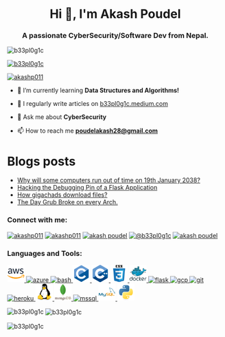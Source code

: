 <h1 align="center">Hi 👋, I'm Akash Poudel</h1>
<h3 align="center">A passionate CyberSecurity/Software Dev from Nepal.</h3>

<p align="left"> <img src="https://komarev.com/ghpvc/?username=b33pl0g1c&label=Profile%20views&color=0e75b6&style=flat" alt="b33pl0g1c" /> </p>

<p align="left"> <a href="https://github.com/ryo-ma/github-profile-trophy"><img src="https://github-profile-trophy.vercel.app/?username=b33pl0g1c" alt="b33pl0g1c" /></a> </p>

<p align="left"> <a href="https://twitter.com/akashp011" target="blank"><img src="https://img.shields.io/twitter/follow/akashp011?logo=twitter&style=for-the-badge" alt="akashp011" /></a> </p>

- 🌱 I’m currently learning **Data Structures and Algorithms!**

- 📝 I regularly write articles on [b33pl0g1c.medium.com](b33pl0g1c.medium.com)

- 💬 Ask me about **CyberSecurity**

- 📫 How to reach me **poudelakash28@gmail.com**

# Blogs posts
<!-- BLOG-POST-LIST:START -->
- [Why will some computers run out of time on 19th January 2038?](https://b33pl0g1c.medium.com/why-will-some-computers-run-out-of-time-on-19th-january-2038-65da21e221d0?source=rss-af44c2d7686d------2)
- [Hacking the Debugging Pin of a Flask Application](https://b33pl0g1c.medium.com/hacking-the-debugging-pin-of-a-flask-application-7364794c4948?source=rss-af44c2d7686d------2)
- [How gigachads download files?](https://b33pl0g1c.medium.com/how-gigachads-download-files-d4e676bf0e37?source=rss-af44c2d7686d------2)
- [The Day Grub Broke on every Arch.](https://b33pl0g1c.medium.com/the-day-grub-broke-on-arch-672b7db741f7?source=rss-af44c2d7686d------2)
<!-- BLOG-POST-LIST:END -->

<h3 align="left">Connect with me:</h3>
<p align="left">
<a href="https://twitter.com/akashp011" target="blank"><img align="center" src="https://raw.githubusercontent.com/rahuldkjain/github-profile-readme-generator/master/src/images/icons/Social/twitter.svg" alt="akashp011" height="30" width="40" /></a>
<a href="https://linkedin.com/in/akashp011" target="blank"><img align="center" src="https://raw.githubusercontent.com/rahuldkjain/github-profile-readme-generator/master/src/images/icons/Social/linked-in-alt.svg" alt="akashp011" height="30" width="40" /></a>
<a href="https://fb.com/833P.L0G1C" target="blank"><img align="center" src="https://raw.githubusercontent.com/rahuldkjain/github-profile-readme-generator/master/src/images/icons/Social/facebook.svg" alt="akash poudel" height="30" width="40" /></a>
<a href="https://medium.com/@b33pl0g1c" target="blank"><img align="center" src="https://raw.githubusercontent.com/rahuldkjain/github-profile-readme-generator/master/src/images/icons/Social/medium.svg" alt="@b33pl0g1c" height="30" width="40" /></a>
<a href="https://www.youtube.com/@akashpoudel" target="blank"><img align="center" src="https://raw.githubusercontent.com/rahuldkjain/github-profile-readme-generator/master/src/images/icons/Social/youtube.svg" alt="akash poudel" height="30" width="40" /></a>
</p>

<h3 align="left">Languages and Tools:</h3>
<p align="left"> <a href="https://aws.amazon.com" target="_blank" rel="noreferrer"> <img src="https://raw.githubusercontent.com/devicons/devicon/master/icons/amazonwebservices/amazonwebservices-original-wordmark.svg" alt="aws" width="40" height="40"/> </a> <a href="https://azure.microsoft.com/en-in/" target="_blank" rel="noreferrer"> <img src="https://www.vectorlogo.zone/logos/microsoft_azure/microsoft_azure-icon.svg" alt="azure" width="40" height="40"/> </a> <a href="https://www.gnu.org/software/bash/" target="_blank" rel="noreferrer"> <img src="https://www.vectorlogo.zone/logos/gnu_bash/gnu_bash-icon.svg" alt="bash" width="40" height="40"/> </a> <a href="https://www.cprogramming.com/" target="_blank" rel="noreferrer"> <img src="https://raw.githubusercontent.com/devicons/devicon/master/icons/c/c-original.svg" alt="c" width="40" height="40"/> </a> <a href="https://www.w3schools.com/cpp/" target="_blank" rel="noreferrer"> <img src="https://raw.githubusercontent.com/devicons/devicon/master/icons/cplusplus/cplusplus-original.svg" alt="cplusplus" width="40" height="40"/> </a> <a href="https://www.w3schools.com/css/" target="_blank" rel="noreferrer"> <img src="https://raw.githubusercontent.com/devicons/devicon/master/icons/css3/css3-original-wordmark.svg" alt="css3" width="40" height="40"/> </a> <a href="https://www.docker.com/" target="_blank" rel="noreferrer"> <img src="https://raw.githubusercontent.com/devicons/devicon/master/icons/docker/docker-original-wordmark.svg" alt="docker" width="40" height="40"/> </a> <a href="https://flask.palletsprojects.com/" target="_blank" rel="noreferrer"> <img src="https://www.vectorlogo.zone/logos/pocoo_flask/pocoo_flask-icon.svg" alt="flask" width="40" height="40"/> </a> <a href="https://cloud.google.com" target="_blank" rel="noreferrer"> <img src="https://www.vectorlogo.zone/logos/google_cloud/google_cloud-icon.svg" alt="gcp" width="40" height="40"/> </a> <a href="https://git-scm.com/" target="_blank" rel="noreferrer"> <img src="https://www.vectorlogo.zone/logos/git-scm/git-scm-icon.svg" alt="git" width="40" height="40"/> </a> <a href="https://heroku.com" target="_blank" rel="noreferrer"> <img src="https://www.vectorlogo.zone/logos/heroku/heroku-icon.svg" alt="heroku" width="40" height="40"/> </a> <a href="https://www.linux.org/" target="_blank" rel="noreferrer"> <img src="https://raw.githubusercontent.com/devicons/devicon/master/icons/linux/linux-original.svg" alt="linux" width="40" height="40"/> </a> <a href="https://www.mongodb.com/" target="_blank" rel="noreferrer"> <img src="https://raw.githubusercontent.com/devicons/devicon/master/icons/mongodb/mongodb-original-wordmark.svg" alt="mongodb" width="40" height="40"/> </a> <a href="https://www.microsoft.com/en-us/sql-server" target="_blank" rel="noreferrer"> <img src="https://www.svgrepo.com/show/303229/microsoft-sql-server-logo.svg" alt="mssql" width="40" height="40"/> </a> <a href="https://www.mysql.com/" target="_blank" rel="noreferrer"> <img src="https://raw.githubusercontent.com/devicons/devicon/master/icons/mysql/mysql-original-wordmark.svg" alt="mysql" width="40" height="40"/> </a> <a href="https://www.python.org" target="_blank" rel="noreferrer"> <img src="https://raw.githubusercontent.com/devicons/devicon/master/icons/python/python-original.svg" alt="python" width="40" height="40"/> </a> </p>

<p><img align="left" src="https://github-readme-stats.vercel.app/api/top-langs?username=b33pl0g1c&show_icons=true&locale=en&layout=compact" alt="b33pl0g1c" /></p>

<p>&nbsp;<img align="center" src="https://github-readme-stats.vercel.app/api?username=b33pl0g1c&show_icons=true&locale=en" alt="b33pl0g1c" /></p>

<p><img align="center" src="https://github-readme-streak-stats.herokuapp.com/?user=b33pl0g1c&" alt="b33pl0g1c" /></p>

